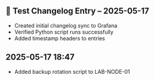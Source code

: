 ## 🧪 Test Changelog Entry – 2025-05-17

- Created initial changelog sync to Grafana
- Verified Python script runs successfully
- Added timestamp headers to entries

## 2025-05-17 18:47

- Added backup rotation script to LAB-NODE-01

